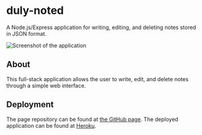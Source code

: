 # duly-noted
A Node.js/Express application for writing, editing, and deleting notes stored in JSON format.

![Screenshot of the application](https://github.com/chriseld/duly-noted/blob/master/assets/screenshot.png)

## About
This full-stack application allows the user to write, edit, and delete notes through a simple web interface.

## Deployment

The page repository can be found at [the GitHub page](https://github.com/chriseld/duly-noted).
The deployed application can be found at [Heroku](https://frozen-retreat-95510.herokuapp.com/).